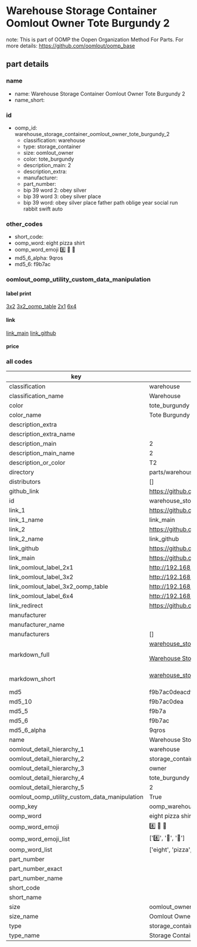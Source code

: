 # Warehouse Storage Container Oomlout Owner Tote Burgundy 2  

note: This is part of OOMP the Oopen Organization Method For Parts. For more details: https://github.com/oomlout/oomp_base

##  part details
  







### name
* name: Warehouse Storage Container Oomlout Owner Tote Burgundy 2
* name_short: 
### id
* oomp_id: warehouse_storage_container_oomlout_owner_tote_burgundy_2
  * classification: warehouse
  * type: storage_container
  * size: oomlout_owner
  * color: tote_burgundy
  * description_main: 2
  * description_extra: 
  * manufacturer: 
  * part_number: 
  * bip 39 word 2: obey silver
  * bip 39 word 3: obey silver place
  * bip 39 word: obey silver place father path oblige year social run rabbit swift auto

### other_codes
* short_code: 
* oomp_word: eight pizza shirt
* oomp_word_emoji :eight: :pizza: :shirt:
* md5_6_alpha: 9qros
* md5_6: f9b7ac






### oomlout_oomp_utility_custom_data_manipulation
#### label print
[3x2](http://192.168.1.245:1112/?label=oomp%209qros)
[3x2_oomp_table](http://192.168.1.108:1112/?label=oomp%209qros)
[2x1](http://192.168.1.242:1112/?label=oomp%209qros)
[6x4](http://192.168.1.55:1112/?label=oomp%209qros)    

#### link

[link_main](https://github.com/oomlout/oomlout_oomp_version_1_messy/tree/main/parts/warehouse_storage_container_oomlout_owner_tote_burgundy_2) [link_github](https://github.com/oomlout/oomlout_oomp_version_1_messy/tree/main/parts/warehouse_storage_container_oomlout_owner_tote_burgundy_2)                             

#### price







### all codes 
| key | value |  
| --- | --- |  
| classification | warehouse |  
| classification_name | Warehouse |  
| color | tote_burgundy |  
| color_name | Tote Burgundy |  
| description_extra |  |  
| description_extra_name |  |  
| description_main | 2 |  
| description_main_name | 2 |  
| description_or_color | T2 |  
| directory | parts/warehouse_storage_container_oomlout_owner_tote_burgundy_2 |  
| distributors | [] |  
| github_link | https://github.com/oomlout/oomlout_oomp_part_src/tree/main/parts/warehouse_storage_container_oomlout_owner_tote_burgundy_2 |  
| id | warehouse_storage_container_oomlout_owner_tote_burgundy_2 |  
| link_1 | https://github.com/oomlout/oomlout_oomp_version_1_messy/tree/main/parts/warehouse_storage_container_oomlout_owner_tote_burgundy_2 |  
| link_1_name | link_main |  
| link_2 | https://github.com/oomlout/oomlout_oomp_version_1_messy/tree/main/parts/warehouse_storage_container_oomlout_owner_tote_burgundy_2 |  
| link_2_name | link_github |  
| link_github | https://github.com/oomlout/oomlout_oomp_version_1_messy/tree/main/parts/warehouse_storage_container_oomlout_owner_tote_burgundy_2 |  
| link_main | https://github.com/oomlout/oomlout_oomp_version_1_messy/tree/main/parts/warehouse_storage_container_oomlout_owner_tote_burgundy_2 |  
| link_oomlout_label_2x1 | http://192.168.1.242:1112/?label=oomp%209qros |  
| link_oomlout_label_3x2 | http://192.168.1.245:1112/?label=oomp%209qros |  
| link_oomlout_label_3x2_oomp_table | http://192.168.1.108:1112/?label=oomp%209qros |  
| link_oomlout_label_6x4 | http://192.168.1.55:1112/?label=oomp%209qros |  
| link_redirect | https://github.com/oomlout/oomlout_oomp_version_1_messy/tree/main/parts/warehouse_storage_container_oomlout_owner_tote_burgundy_2 |  
| manufacturer |  |  
| manufacturer_name |  |  
| manufacturers | [] |  
| markdown_full | [warehouse_storage_container_oomlout_owner_tote_burgundy_2](none)<br>[](none)<br>[Warehouse Storage Container Oomlout Owner Tote Burgundy 2](none)<br><br> |  
| markdown_short | [warehouse_storage_container_oomlout_owner_tote_burgundy_2](none)<br><br> |  
| md5 | f9b7ac0deacdffde60d0753b4bb234bf |  
| md5_10 | f9b7ac0dea |  
| md5_5 | f9b7a |  
| md5_6 | f9b7ac |  
| md5_6_alpha | 9qros |  
| name | Warehouse Storage Container Oomlout Owner Tote Burgundy 2 |  
| oomlout_detail_hierarchy_1 | warehouse |  
| oomlout_detail_hierarchy_2 | storage_container |  
| oomlout_detail_hierarchy_3 | owner |  
| oomlout_detail_hierarchy_4 | tote_burgundy |  
| oomlout_detail_hierarchy_5 | 2 |  
| oomlout_oomp_utility_custom_data_manipulation | True |  
| oomp_key | oomp_warehouse_storage_container_oomlout_owner_tote_burgundy_2 |  
| oomp_word | eight pizza shirt |  
| oomp_word_emoji | :eight: :pizza: :shirt: |  
| oomp_word_emoji_list | [':eight:', ':pizza:', ':shirt:'] |  
| oomp_word_list | ['eight', 'pizza', 'shirt'] |  
| part_number |  |  
| part_number_exact |  |  
| part_number_name |  |  
| short_code |  |  
| short_name |  |  
| size | oomlout_owner |  
| size_name | Oomlout Owner |  
| type | storage_container |  
| type_name | Storage Container |  
